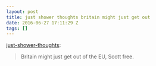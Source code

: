 ```yaml
---
layout: post
title: just shower thoughts britain might just get out
date: 2016-06-27 17:11:29 Z
tags: []
---
```

[just-shower-thoughts](http://just-shower-thoughts.tumblr.com/post/146556649579/britain-might-just-get-out-of-the-eu-scott-free):

> Britain might just get out of the EU, Scott free.
